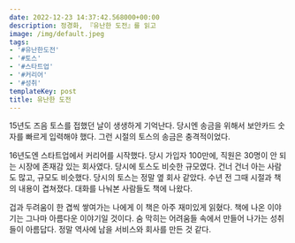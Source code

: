 ```yaml
---
date: 2022-12-23 14:37:42.568000+00:00
description: 정경화, 『유난한 도전』를 읽고
image: /img/default.jpeg
tags:
- '#유난한도전'
- '#토스'
- '#스타트업'
- '#커리어'
- '#성취'
templateKey: post
title: 유난한 도전
---
```

15년도 즈음 토스를 접했던 날이 생생하게 기억난다. 당시엔 송금을 위해서 보안카드 숫자를 빠르게 입력해야 했다. 그런 시절의 토스의 송금은 충격적이었다.

16년도엔 스타트업에서 커리어를 시작했다. 당시 가입자 100만에, 직원은 30명이 안 되는 시장에 존재감 있는 회사였다. 당시에 토스도 비슷한 규모였다. 건너 건너 아는 사람도 많고, 규모도 비슷했다. 당시의 토스는 정말 옆 회사 같았다. 수년 전 그때 시절과 책의 내용이 겹쳐졌다. 대화를 나눠본 사람들도 책에 나왔다.

겁과 두려움이 한 겹씩 쌓여가는 나에게 이 책은 아주 재미있게 읽혔다. 책에 나온 이야기는 그나마 아름다운 이야기일 것이다. 숨 막히는 어려움들 속에서 만들어 나가는 성취들이 아름답다. 정말 역사에 남을 서비스와 회사를 만든 것 같다.